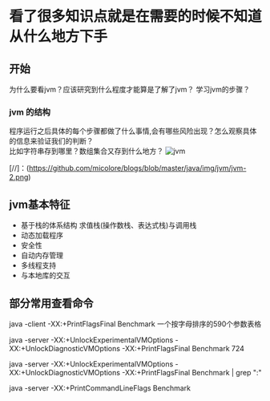 # 看了很多知识点就是在需要的时候不知道从什么地方下手

##  开始
为什么要看jvm？应该研究到什么程度才能算是了解了jvm？
学习jvm的步骤？

### jvm 的结构 
程序运行之后具体的每个步骤都做了什么事情,会有哪些风险出现？怎么观察具体的信息来验证我们的判断？   
比如字符串存到哪里？数组集合又存到什么地方？
![jvm](https://github.com/micolore/blogs/blob/master/java/img/jvm/jvm-1.jpg)    

[//]：(https://github.com/micolore/blogs/blob/master/java/img/jvm/jvm-2.png)

## jvm基本特征
* 基于栈的体系结构
 求值栈(操作数栈、表达式栈)与调用栈
* 动态加载程序
* 安全性
* 自动内存管理
* 多线程支持
* 与本地库的交互





## 部分常用查看命令

java -client -XX:+PrintFlagsFinal Benchmark  一个按字母排序的590个参数表格    

java -server -XX:+UnlockExperimentalVMOptions -XX:+UnlockDiagnosticVMOptions -XX:+PrintFlagsFinal Benchmark  724     

java -server -XX:+UnlockExperimentalVMOptions -XX:+UnlockDiagnosticVMOptions -XX:+PrintFlagsFinal Benchmark | grep ":"       

java -server -XX:+PrintCommandLineFlags Benchmark    
